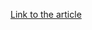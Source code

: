 [Link to the article](https://news.sophos.com/en-us/2021/04/15/bazarloader-deploys-a-pair-of-novel-spam-vectors)
